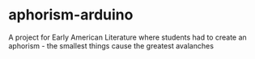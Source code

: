 # aphorism-arduino
A project for Early American Literature where students had to create an aphorism - the smallest things cause the greatest avalanches
